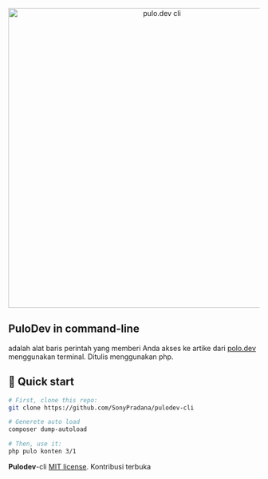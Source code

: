 <p align="center">
  <img src="https://raw.githubusercontent.com/SonyPradana/pulodev-cli/master/image/pulo.dev-cli.PNG" width="600" alt="pulo.dev cli">
</p>

## **PuloDev** in command-line
adalah alat baris perintah yang memberi Anda akses ke artike dari [polo.dev](https://pulo.dev/) menggunakan terminal. Ditulis menggunakan php.

## 🚀 Quick start
```bash
# First, clone this repo:
git clone https://github.com/SonyPradana/pulodev-cli

# Generete auto load
composer dump-autoload

# Then, use it:
php pulo konten 3/1
```
**Pulodev**-cli  [MIT license](LICENSE.md). Kontribusi terbuka
